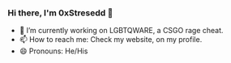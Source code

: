 ### Hi there, I'm 0xStresedd 👋

- 🔭 I’m currently working on LGBTQWARE, a CSGO rage cheat.
- 📫 How to reach me: Check my website, on my profile.
- 😄 Pronouns: He/His


